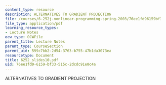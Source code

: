 ```yaml
---
content_type: resource
description: ALTERNATIVES TO GRADIENT PROJECTION
file: /courses/6-252j-nonlinear-programming-spring-2003/76ee1fd96159bf33515c2dcdc91e0c4a_6252_slides10.pdf
file_type: application/pdf
learning_resource_types:
- Lecture Notes
ocw_type: OCWFile
parent_title: Lecture Notes
parent_type: CourseSection
parent_uid: 599c7bb2-2d54-3763-b755-47b1da3073ea
resourcetype: Document
title: 6252_slides10.pdf
uid: 76ee1fd9-6159-bf33-515c-2dcdc91e0c4a
---
```

ALTERNATIVES TO GRADIENT PROJECTION


